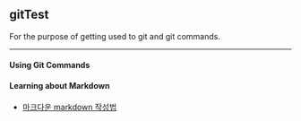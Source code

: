 ## gitTest

For the purpose of getting used to git and git commands.

* * *

#### Using Git Commands



#### Learning about Markdown

- [마크다운 markdown 작성법](https://gist.github.com/ihoneymon/652be052a0727ad59601)

